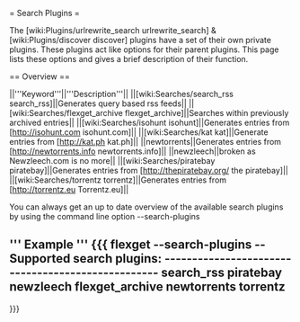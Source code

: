 = Search Plugins =

The [wiki:Plugins/urlrewrite_search urlrewrite_search] & [wiki:Plugins/discover discover] plugins have a set of their own private plugins. These plugins act like options for their parent plugins. This page lists these options and gives a brief description of their function.


== Overview == 

||'''Keyword'''||'''Description'''||
||[wiki:Searches/search_rss search_rss]||Generates query based rss feeds||
||[wiki:Searches/flexget_archive flexget_archive]||Searches within previously archived entries||
||[wiki:Searches/isohunt isohunt]||Generates entries from [http://isohunt.com isohunt.com]||
||[wiki:Searches/kat kat]||Generate entries from [http://kat.ph kat.ph]||
||newtorrents||Generates entries from [http://newtorrents.info newtorrents.info]||
||newzleech||broken as Newzleech.com is no more||
||[wiki:Searches/piratebay piratebay]||Generates entries from [http://thepiratebay.org/ the piratebay]||
||[wiki:Searches/torrentz torrentz]||Generates entries from [http://torrentz.eu Torrentz.eu]||

You can always get an up to date overview of the available search plugins by using the command line option --search-plugins

''' Example '''
{{{
flexget --search-plugins
-- Supported search plugins: --------------------------------------------------
 search_rss
 piratebay
 newzleech
 flexget_archive
 newtorrents
 torrentz
-------------------------------------------------------------------------------
}}}